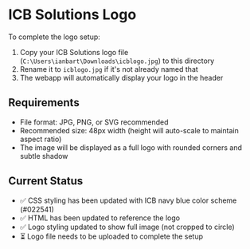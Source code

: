 # ICB Solutions Logo

To complete the logo setup:

1. Copy your ICB Solutions logo file (`C:\Users\ianbart\Downloads\icblogo.jpg`) to this directory
2. Rename it to `icblogo.jpg` if it's not already named that
3. The webapp will automatically display your logo in the header

## Requirements
- File format: JPG, PNG, or SVG recommended
- Recommended size: 48px width (height will auto-scale to maintain aspect ratio)
- The image will be displayed as a full logo with rounded corners and subtle shadow

## Current Status
- ✅ CSS styling has been updated with ICB navy blue color scheme (#022541)
- ✅ HTML has been updated to reference the logo
- ✅ Logo styling updated to show full image (not cropped to circle)
- ⏳ Logo file needs to be uploaded to complete the setup
